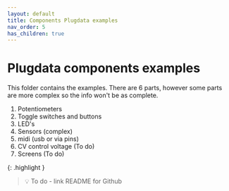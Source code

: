 ```yaml
---
layout: default
title: Components Plugdata examples
nav_order: 5
has_children: true
---
```


# Plugdata components examples

This folder contains the examples. There are 6 parts, however some parts are more complex so the info won't be as complete.

1. Potentiometers
2. Toggle switches and buttons
3. LED's
4. Sensors (complex)
5. midi (usb or via pins)
6. CV control voltage (To do)
7. Screens (To do)

{: .highlight }
> 💡 To do - link README for Github